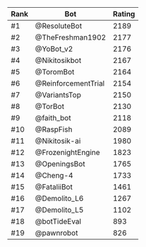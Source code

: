 Rank|Bot|Rating
---|---|---
#1|@ResoluteBot|2189
#2|@TheFreshman1902|2177
#3|@YoBot_v2|2176
#4|@Nikitosikbot|2167
#5|@ToromBot|2164
#6|@ReinforcementTrial|2154
#7|@VariantsTop|2150
#8|@TorBot|2130
#9|@faith_bot|2118
#10|@RaspFish|2089
#11|@Nikitosik-ai|1980
#12|@FrozenightEngine|1823
#13|@OpeningsBot|1765
#14|@Cheng-4|1733
#15|@FataliiBot|1461
#16|@Demolito_L6|1267
#17|@Demolito_L5|1102
#18|@botTideEval|893
#19|@pawnrobot|826
